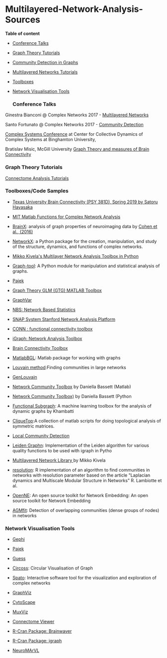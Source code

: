 # Multilayered-Network-Analysis-Sources

**Table of content**

* [Conference Talks](#conference-talks)

* [Graph Theory Tutorials](#graph-theory-tutorials)

* [Community Detection in Graphs](#community-detection-in-graphs)

* [Multilayered Networks Tutorials](#multilayered-networks-tutorials)

* [Toolboxes](#Toolboxes)
  
* [Network Visualisation Tools](#network-visualisation-tools)



  ### Conference Talks

Ginestra Bianconi @ Complex Networks 2017 - [Multilayered Networks](https://www.amazon.co.uk/gp/product/B07H89V3BB/ref=ppx_yo_dt_b_asin_title_o01_s00?ie=UTF8&psc=1)

Santo Fortunato @ Complex Networks 2017 - [Community Detection](http://audiovideocast.univ-lyon2.fr/avc/courseaccess?id=1783)

[Complex Systems Conference](https://vimeo.com/user4630872) at Center for Collective Dynamics of Complex Systems at Binghamton University,

Bratislav Misic, McGill University [Graph Theory and measures of Brain Connectivity](https://www.youtube.com/watch?v=HIZydN0aw3s)

  
  
### Graph Theory Tutorials
[Connectome Analysis Tutorials](https://www.dynamic-connectome.org/t/tutorial/)



### Toolboxes/Code Samples

* [Texas University Brain Connectivity (PSY 381D), Spring 2019  by Satoru Hayasaka](https://github.com/sathayas/JupyterConnectivitySpring2019/blob/master/README.md)

* [MIT Matlab Functions for Complex Network Analysis](http://strategic.mit.edu/downloads.php?page=matlab_networks)

* [BrainX](https://github.com/nipy/brainx): analysis of graph properties of neuroimaging data by [Cohen et al., (2016)](https://www.ncbi.nlm.nih.gov/pubmed/27903719)

* [NetworkX](https://networkx.github.io/): a Python package for the creation, manipulation, and study of the structure, dynamics, and functions of complex networks.

* [Mikko Kivela's Multilayer Network Analysis Toolbox in Python](http://www.mkivela.com/pymnet/)

* [Graph-tool](https://graph-tool.skewed.de/): A Python module for manipulation and statistical analysis of graphs.

* [Pajek](http://mrvar.fdv.uni-lj.si/pajek/)

* [Graph Theory GLM (GTG) MATLAB Toolbox](https://www.nitrc.org/projects/metalab_gtg/)

* [GraphVar](https://www.nitrc.org/projects/graphvar/)

* [NBS: Network Based Statistics](https://www.nitrc.org/projects/nbs/)

* [SNAP System Stanford Network Analysis Platform](http://snap.stanford.edu/snap/index.html)

* [CONN : functional connectivity toolbox](https://www.nitrc.org/projects/conn)

* [iGraph: Network Analysis Toolbox](https://igraph.org/redirect.html)

* [Brain Connectivity Toolbox](https://sites.google.com/site/bctnet/)

* [MatlabBGL](http://dgleich.github.io/matlab-bgl/): Matlab package for working with graphs

* [Louvain method](https://sites.google.com/site/findcommunities/):Finding communities in large networks

* [GenLouvain](http://netwiki.amath.unc.edu/GenLouvain/GenLouvain)

* [Network Community Toolbox](http://commdetect.weebly.com/) by Daniella Bassett (Matlab)

* [Network Community Toolbox)](https://github.com/nangongwubu/Python-Version-for-Network-Community-Architecture-Toobox) by Daniella Bassett (Python


* [Functional Subgraph](https://github.com/akhambhati/functional_subgraph): A machine learning toolbox for the analysis of dynamic graphs by Khambatti

* [CliqueTop](https://github.com/nebneuron/clique-top):A collection of matlab scripts for doing topological analysis of symmetric matrices.

* [Local Community Detection](https://github.com/LJeub/LocalCommunities)

* [Leiden Graphn](https://github.com/vtraag/leidenalg): Implementation of the Leiden algorithm for various quality functions to be used with igraph in Pytho

* [Multilayered Network Library ](https://bitbucket.org/bolozna/multilayer-networks-library)by Mikko Kivela

* [resolution](https://github.com/analyxcompany/resolution/blob/master/README.md): R implementation of an algorithm to find communities in networks with resolution parameter based on the article "Laplacian dynamics and Multiscale Modular Structure in Networks" R. Lambiotte et al.

* [OpenNE](https://github.com/thunlp/openne): An open source toolkit for Network Embedding: An open source toolkit for Network Embedding

* [AGMfit](http://snap.stanford.edu/agm/): Detection of overlapping communities (dense groups of nodes) in networks


### Network Visualisation Tools
* [Gephi](https://gephi.org/)

* [Pajek](http://mrvar.fdv.uni-lj.si/pajek/)

* [Guess](http://graphexploration.cond.org/)

* [Circoss](http://circos.ca/): Circular Visualisation of Graph

* [Spato](http://www.spato.net/): Interactive software tool for the visualization and exploration of complex networks

* [GraphViz](http://www.graphviz.org/)

* [CytoScape](https://cytoscape.org/)

* [MuxViz](http://muxviz.net/index.php)

* [Connectome Viewer](http://cmtk.org/viewer/)

* [R-Cran Package: Brainwaver](https://cran.r-project.org/web/packages/brainwaver/)

* [R-Cran Package: igraph](https://igraph.org/r/)

* [NeuroMArVL](https://immersive.erc.monash.edu/neuromarvl/)
